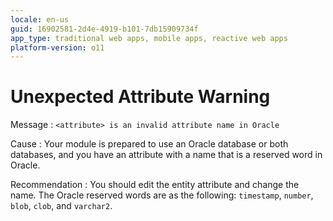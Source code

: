 ```yaml
---
locale: en-us
guid: 16902581-2d4e-4919-b101-7db15909734f
app_type: traditional web apps, mobile apps, reactive web apps
platform-version: o11
---
```


# Unexpected Attribute Warning

Message
:   `<attribute> is an invalid attribute name in Oracle`

Cause
:   Your module is prepared to use an Oracle database or both databases, and you have an attribute with a name that is a reserved word in Oracle.

Recommendation
:   You should edit the entity attribute and change the name. The Oracle reserved words are as the following: `timestamp`, `number`, `blob`, `clob`, and `varchar2`.
